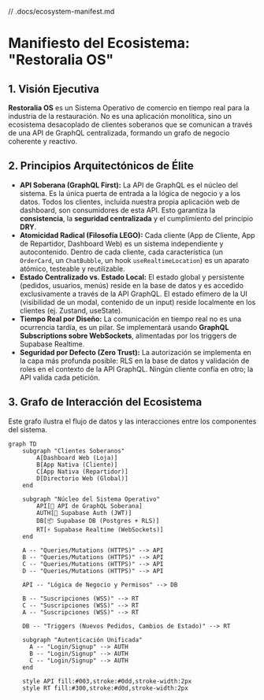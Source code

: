 // .docs/ecosystem-manifest.md
# Manifiesto del Ecosistema: "Restoralia OS"

## 1. Visión Ejecutiva

**Restoralia OS** es un Sistema Operativo de comercio en tiempo real para la industria de la restauración. No es una aplicación monolítica, sino un ecosistema desacoplado de clientes soberanos que se comunican a través de una API de GraphQL centralizada, formando un grafo de negocio coherente y reactivo.

## 2. Principios Arquitectónicos de Élite

*   **API Soberana (GraphQL First):** La API de GraphQL es el núcleo del sistema. Es la única puerta de entrada a la lógica de negocio y a los datos. Todos los clientes, incluida nuestra propia aplicación web de dashboard, son consumidores de esta API. Esto garantiza la **consistencia**, la **seguridad centralizada** y el cumplimiento del principio **DRY**.
*   **Atomicidad Radical (Filosofía LEGO):** Cada cliente (App de Cliente, App de Repartidor, Dashboard Web) es un sistema independiente y autocontenido. Dentro de cada cliente, cada característica (un `OrderCard`, un `ChatBubble`, un hook `useRealtimeLocation`) es un aparato atómico, testeable y reutilizable.
*   **Estado Centralizado vs. Estado Local:** El estado global y persistente (pedidos, usuarios, menús) reside en la base de datos y es accedido exclusivamente a través de la API GraphQL. El estado efímero de la UI (visibilidad de un modal, contenido de un input) reside localmente en los clientes (ej. Zustand, useState).
*   **Tiempo Real por Diseño:** La comunicación en tiempo real no es una ocurrencia tardía, es un pilar. Se implementará usando **GraphQL Subscriptions sobre WebSockets**, alimentadas por los triggers de Supabase Realtime.
*   **Seguridad por Defecto (Zero Trust):** La autorización se implementa en la capa más profunda posible: RLS en la base de datos y validación de roles en el contexto de la API GraphQL. Ningún cliente confía en otro; la API valida cada petición.

## 3. Grafo de Interacción del Ecosistema

Este grafo ilustra el flujo de datos y las interacciones entre los componentes del sistema.

```mermaid
graph TD
    subgraph "Clientes Soberanos"
        A[Dashboard Web (Loja)]
        B[App Nativa (Cliente)]
        C[App Nativa (Repartidor)]
        D[Directorio Web (Global)]
    end

    subgraph "Núcleo del Sistema Operativo"
        API[🚀 API de GraphQL Soberana]
        AUTH[🔐 Supabase Auth (JWT)]
        DB[📦 Supabase DB (Postgres + RLS)]
        RT[⚡️ Supabase Realtime (WebSockets)]
    end

    A -- "Queries/Mutations (HTTPS)" --> API
    B -- "Queries/Mutations (HTTPS)" --> API
    C -- "Queries/Mutations (HTTPS)" --> API
    D -- "Queries/Mutations (HTTPS)" --> API

    API -- "Lógica de Negocio y Permisos" --> DB
    
    B -- "Suscripciones (WSS)" --> RT
    C -- "Suscripciones (WSS)" --> RT
    A -- "Suscripciones (WSS)" --> RT

    DB -- "Triggers (Nuevos Pedidos, Cambios de Estado)" --> RT

    subgraph "Autenticación Unificada"
      A -- "Login/Signup" --> AUTH
      B -- "Login/Signup" --> AUTH
      C -- "Login/Signup" --> AUTH
    end

    style API fill:#003,stroke:#0dd,stroke-width:2px
    style RT fill:#300,stroke:#d0d,stroke-width:2px